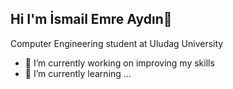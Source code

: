    ## Hi I'm İsmail Emre Aydın👋

   Computer Engineering student at Uludag University



- 🔭 I’m currently working on improving my skills
- 🌱 I’m currently learning ...

